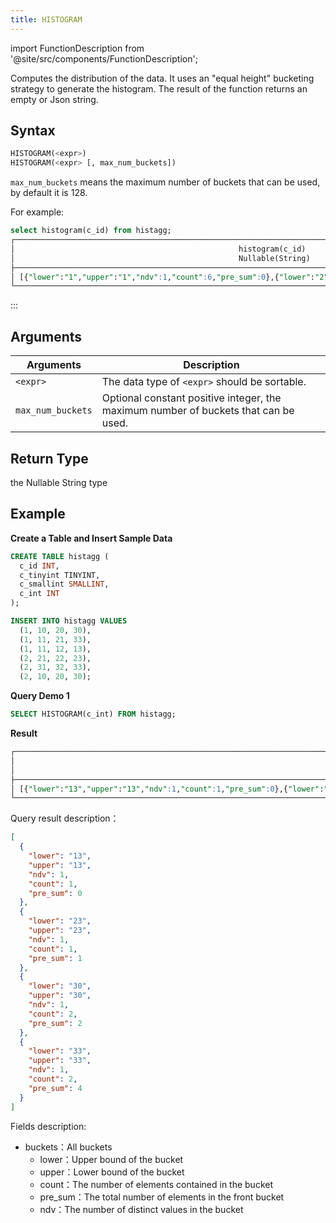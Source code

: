 ```yaml
---
title: HISTOGRAM
---
```

import FunctionDescription from '@site/src/components/FunctionDescription';

<FunctionDescription description="Introduced or updated: v1.2.377"/>

Computes the distribution of the data. It uses an "equal height" bucketing strategy to generate the histogram. The result of the function returns an empty or Json string.

## Syntax

```sql
HISTOGRAM(<expr>)
HISTOGRAM(<expr> [, max_num_buckets])
```

`max_num_buckets` means the maximum number of buckets that can be used, by default it is 128.

For example:
```sql
select histogram(c_id) from histagg;
┌───────────────────────────────────────────────────────────────────────────────────────────────────────────────────┐
│                                                  histogram(c_id)                                                  │
│                                                  Nullable(String)                                                 │
├───────────────────────────────────────────────────────────────────────────────────────────────────────────────────┤
│ [{"lower":"1","upper":"1","ndv":1,"count":6,"pre_sum":0},{"lower":"2","upper":"2","ndv":1,"count":6,"pre_sum":6}] │
└───────────────────────────────────────────────────────────────────────────────────────────────────────────────────┘
```
:::

## Arguments

| Arguments         | Description                                                                                |
|-------------------|--------------------------------------------------------------------------------------------|
| `<expr>`          | The data type of `<expr>` should be sortable.                                              |
| `max_num_buckets` | Optional constant positive integer, the maximum number of buckets that can be used.        |

## Return Type

the Nullable String type

## Example

**Create a Table and Insert Sample Data**

```sql
CREATE TABLE histagg (
  c_id INT,
  c_tinyint TINYINT,
  c_smallint SMALLINT,
  c_int INT
);

INSERT INTO histagg VALUES
  (1, 10, 20, 30),
  (1, 11, 21, 33),
  (1, 11, 12, 13),
  (2, 21, 22, 23),
  (2, 31, 32, 33),
  (2, 10, 20, 30);
```

**Query Demo 1**
```sql
SELECT HISTOGRAM(c_int) FROM histagg;
```

**Result**
```sql
┌───────────────────────────────────────────────────────────────────────────────────────────────────────────────────────────────────────────────────────────────────────────────────────────────────────────────────────────────────────────┐
│                                                                                                              histogram(c_int)                                                                                                             │
│                                                                                                              Nullable(String)                                                                                                             │
├───────────────────────────────────────────────────────────────────────────────────────────────────────────────────────────────────────────────────────────────────────────────────────────────────────────────────────────────────────────┤
│ [{"lower":"13","upper":"13","ndv":1,"count":1,"pre_sum":0},{"lower":"23","upper":"23","ndv":1,"count":1,"pre_sum":1},{"lower":"30","upper":"30","ndv":1,"count":2,"pre_sum":2},{"lower":"33","upper":"33","ndv":1,"count":2,"pre_sum":4}] │
└───────────────────────────────────────────────────────────────────────────────────────────────────────────────────────────────────────────────────────────────────────────────────────────────────────────────────────────────────────────┘
```

Query result description：

```json
[
  {
    "lower": "13",
    "upper": "13",
    "ndv": 1,
    "count": 1,
    "pre_sum": 0
  },
  {
    "lower": "23",
    "upper": "23",
    "ndv": 1,
    "count": 1,
    "pre_sum": 1
  },
  {
    "lower": "30",
    "upper": "30",
    "ndv": 1,
    "count": 2,
    "pre_sum": 2
  },
  {
    "lower": "33",
    "upper": "33",
    "ndv": 1,
    "count": 2,
    "pre_sum": 4
  }
]
```

Fields description:

- buckets：All buckets
  - lower：Upper bound of the bucket
  - upper：Lower bound of the bucket
  - count：The number of elements contained in the bucket
  - pre_sum：The total number of elements in the front bucket
  - ndv：The number of distinct values in the bucket
